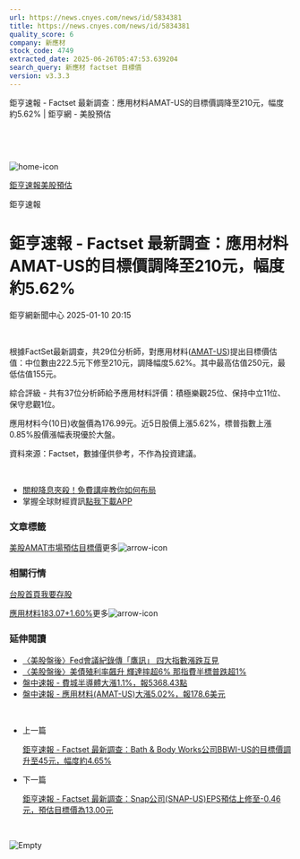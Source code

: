 ```yaml
---
url: https://news.cnyes.com/news/id/5834381
title: https://news.cnyes.com/news/id/5834381
quality_score: 6
company: 新應材
stock_code: 4749
extracted_date: 2025-06-26T05:47:53.639204
search_query: 新應材 factset 目標價
version: v3.3.3
---
```


鉅亨速報 - Factset 最新調查：應用材料AMAT-US的目標價調降至210元，幅度約5.62% | 鉅亨網 - 美股預估

‌

‌

![home-icon](/assets/icons/breadCrumb/symbol-icon-home.svg)

[鉅亨速報](/news/cat/anue_live)[美股預估](/news/cat/us_forecast)

鉅亨速報

# 鉅亨速報 - Factset 最新調查：應用材料AMAT-US的目標價調降至210元，幅度約5.62%

鉅亨網新聞中心 2025-01-10 20:15

‌

根據FactSet最新調查，共29位分析師，對應用材料([AMAT-US](https://invest.cnyes.com/usstock/detail/AMAT))提出目標價估值：中位數由222.5元下修至210元，調降幅度5.62%。其中最高估值250元，最低估值155元。

綜合評級 - 共有37位分析師給予應用材料評價：積極樂觀25位、保持中立11位、保守悲觀1位。

應用材料今(10日)收盤價為176.99元。近5日股價上漲5.62%，標普指數上漲0.85%股價漲幅表現優於大盤。

資料來源：Factset，數據僅供參考，不作為投資建議。

‌

* [關稅降息夾殺！免費講座教你如何布局](https://events.cnyes.com/rsc2025H2-35584?utm_source=anue&utm_medium=usstocks_end)
* 掌握全球財經資訊[點我下載APP](http://www.cnyes.com/app/?utm_source=mweb&utm_medium=HamMenuBanner&utm_campaign=fixed&utm_content=entr)

### 文章標籤

[美股](https://news.cnyes.com/tag/美股 "美股")[AMAT](https://news.cnyes.com/tag/AMAT "AMAT")[市場預估](https://news.cnyes.com/tag/市場預估 "市場預估")[目標價](https://news.cnyes.com/tag/目標價 "目標價")更多![arrow-icon](/assets/icons/arrows/arrow-down.svg)

### 相關行情

[台股首頁](https://www.cnyes.com/twstock)[我要存股](https://supr.link/8OHaU)

[應用材料183.07+1.60%](https://invest.cnyes.com/usstock/detail/AMAT)更多![arrow-icon](/assets/icons/arrows/arrow-down.svg)

### 延伸閱讀

* [〈美股盤後〉Fed會議紀錄傳「鷹訊」 四大指數漲跌互見](/news/id/5830535)
* [〈美股盤後〉美債殖利率飆升 輝達摔超6% 那指費半標普跌超1%](/news/id/5829023)
* [盤中速報 - 費城半導體大漲1.1%，報5368.43點](/news/id/5828952)
* [盤中速報 - 應用材料(AMAT-US)大漲5.02%，報178.6美元](/news/id/5827623)

‌

* 上一篇

  [鉅亨速報 - Factset 最新調查：Bath & Body Works公司BBWI-US的目標價調升至45元，幅度約4.65%](/news/id/5834445)
* 下一篇

  [鉅亨速報 - Factset 最新調查：Snap公司(SNAP-US)EPS預估上修至-0.46元，預估目標價為13.00元](/news/id/5832295)

‌

![Empty](/assets/icons/skeleton/empty-image.svg)

‌